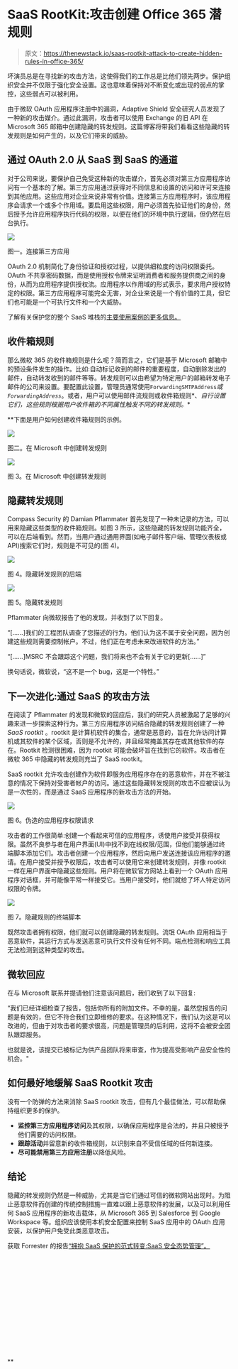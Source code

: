 # SaaS RootKit:攻击创建 Office 365 潜规则

> 原文：<https://thenewstack.io/saas-rootkit-attack-to-create-hidden-rules-in-office-365/>

坏演员总是在寻找新的攻击方法，这使得我们的工作总是比他们领先两步。保护组织安全并不仅限于强化安全设置。这也意味着保持对不断变化或出现的弱点的掌控，这些弱点可以被利用。

由于微软 OAuth 应用程序注册中的漏洞，Adaptive Shield 安全研究人员发现了一种新的攻击媒介。通过此漏洞，攻击者可以使用 Exchange 的旧 API 在 Microsoft 365 邮箱中创建隐藏的转发规则。这篇博客将带我们看看这些隐藏的转发规则是如何产生的，以及它们带来的威胁。

## 通过 OAuth 2.0 从 SaaS 到 SaaS 的通道

对于公司来说，要保护自己免受这种新的攻击媒介，首先必须对第三方应用程序访问有一个基本的了解。第三方应用通过获得对不同信息和设置的访问和许可来连接到其他应用。这些应用对企业来说非常有价值。连接第三方应用程序时，该应用程序会请求一个或多个作用域。要启用这些权限，用户必须首先验证他们的身份，然后授予允许应用程序执行代码的权限，以便在他们的环境中执行逻辑，但仍然在后台执行。

![](img/b16cdc4b1be42857e885b5b8d451a1da.png)

图一。连接第三方应用

OAuth 2.0 机制简化了身份验证和授权过程，以提供细粒度的访问权限委托。OAuth 不共享密码数据，而是使用授权令牌来证明消费者和服务提供商之间的身份，从而为应用程序提供授权流。应用程序以作用域的形式表示，要求用户授权特定的权限。第三方应用程序可能完全无害，对企业来说是一个有价值的工具，但它们也可能是一个可执行文件和一个大威胁。

了解有关保护您的整个 SaaS 堆栈的[主要使用案例的更多信息。](https://www.adaptive-shield.com/use-cases?utm_source=TheNewStack&utm_medium=sponsored_content&utm_campaign=tns_saasrootkit.1)

## **收件箱规则**

那么微软 365 的收件箱规则是什么呢？简而言之，它们是基于 Microsoft 邮箱中的预设条件发生的操作。比如:自动标记收到的邮件的重要程度，自动删除发出的邮件，自动转发收到的邮件等等。转发规则可以由希望为特定用户的邮箱转发电子邮件的公司来设置。要配置此设置，管理员通常使用`ForwardingSMTPAddress`*或`ForwardingAddress`*。或者，用户可以使用邮件流规则或收件箱规则*、*自行设置它们，这些规则根据用户收件箱的不同属性触发不同的转发规则。**

 **下面是用户如何创建收件箱规则的示例。

![](img/de3c3f3afc5026c9457237b23c01239d.png)

图二。在 Microsoft 中创建转发规则

![](img/3c94fe572856178267a5e15e94a100cd.png)

图 3。在 Microsoft 中创建转发规则

## 隐藏转发规则

Compass Security 的 Damian Pflammater 首先发现了一种未记录的方法，可以用来隐藏这些类型的收件箱规则。如图 3 所示，这些隐藏的转发规则功能齐全，可以在后端看到。然而，当用户通过通用界面(如电子邮件客户端、管理仪表板或 API)搜索它们时，规则是不可见的(图 4)。

![](img/6ee2ee48800eadcc11ba0cce097795c9.png)

图 4。隐藏转发规则的后端

![](img/c5ff8f421302eaeaf5a4fe071c0919e5.png)

图 5。隐藏转发规则

Pflammater 向微软报告了他的发现，并收到了以下回复。

“[……]我们的工程团队调查了您描述的行为。他们认为这不属于安全问题，因为创建这些规则需要控制帐户。不过，他们正在考虑未来改进软件的方法。”

“[……]MSRC 不会跟踪这个问题，我们将来也不会有关于它的更新[……]”

换句话说，微软说，“这不是一个 bug，这是一个特性。”

## 下一次进化:通过 SaaS 的攻击方法

在阅读了 Pflammater 的发现和微软的回应后，我们的研究人员被激起了足够的兴趣来进一步探索这种行为。第三方应用程序访问结合隐藏的转发规则创建了一种 *SaaS rootkit* 。rootkit 是计算机软件的集合，通常是恶意的，旨在允许访问计算机或其软件的某个区域，否则是不允许的，并且经常掩盖其存在或其他软件的存在。Rootkit 检测很困难，因为 rootkit 可能会破坏旨在找到它的软件。攻击者在微软 365 中隐藏的转发规则充当了 SaaS rootkit。

SaaS rootkit 允许攻击创建作为软件即服务应用程序存在的恶意软件，并在不被注意的情况下保持对受害者帐户的访问。通过这些隐藏转发规则的攻击不应被误认为是一次性的，而是通过 SaaS 应用程序的新攻击方法的开始。

![](img/151c6daf8d83e42628b94899ca48c12c.png)

图 6。伪造的应用程序权限请求

攻击者的工作很简单:创建一个看起来可信的应用程序，诱使用户接受并获得权限。虽然不良参与者在用户界面(UI)中找不到在线权限/范围，但他们能够通过终端脚本添加它们。攻击者创建一个应用程序，然后向用户发送连接该应用程序的邀请。在用户接受并授予权限后，攻击者可以使用它来创建转发规则，并像 rootkit 一样在用户界面中隐藏这些规则。用户将在微软官方网站上看到一个 OAuth 应用程序对话框，并可能像平常一样接受它。当用户接受时，他们就给了坏人特定访问权限的令牌。

![](img/a496946ff1d6268b8376bc03cf3da2d7.png)

图 7。隐藏规则的终端脚本

既然攻击者拥有权限，他们就可以创建隐藏的转发规则。流氓 OAuth 应用相当于恶意软件，其运行方式与发送恶意可执行文件没有任何不同。端点检测和响应工具无法检测到这种类型的攻击。

## 微软回应

在与 Microsoft 联系并提请他们注意该问题后，我们收到了以下回复:

“我们已经详细检查了报告，包括你所有的附加文件。不幸的是，虽然您报告的问题是有效的，但它不符合我们立即维修的要求。在这种情况下，我们认为这是可以改进的，但由于对攻击者的要求很高，问题是管理员的后利用，这将不会被安全团队跟踪服务。

也就是说，该提交已被标记为供产品团队将来审查，作为提高受影响产品安全性的机会。"

## 如何最好地缓解 SaaS Rootkit 攻击

没有一个防弹的方法来消除 SaaS rootkit 攻击，但有几个最佳做法，可以帮助保持组织更多的保护。

*   **监控第三方应用程序访问**及其权限，以确保应用程序是合法的，并且只被授予他们需要的访问权限。
*   **跟踪活动**并留意新的收件箱规则，以识别来自不受信任域的任何新连接。
*   **尽可能禁用第三方应用注册**以降低风险。

## 结论

隐藏的转发规则仍然是一种威胁，尤其是当它们通过可信的微软网站出现时。为阻止恶意软件而创建的传统控制措施一直难以跟上恶意软件的发展，以及可以利用任何 SaaS 应用程序的新攻击载体，从 Microsoft 365 到 Salesforce 到 Google Workspace 等。组织应该使用本机安全配置来控制 SaaS 应用中的 OAuth 应用安装，以保护用户免受此类恶意攻击。

获取 Forrester 的报告[“拥抱 SaaS 保护的范式转变:SaaS 安全态势管理”。](https://go.adaptive-shield.com/embrace-a-paradigm-shift-in-saas-protection-saas-security-posture-management-forrester-report?utm_source=TheNewStack&utm_medium=sponsored_content&utm_campaign=tns_saasrootkit.2)

<svg xmlns:xlink="http://www.w3.org/1999/xlink" viewBox="0 0 68 31" version="1.1"><title>Group</title> <desc>Created with Sketch.</desc></svg>**
